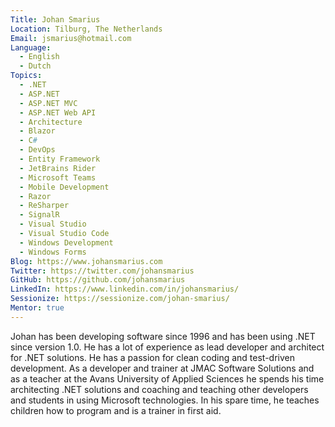 ```yaml
---
Title: Johan Smarius
Location: Tilburg, The Netherlands
Email: jsmarius@hotmail.com
Language:
  - English
  - Dutch
Topics:
  - .NET
  - ASP.NET
  - ASP.NET MVC
  - ASP.NET Web API
  - Architecture
  - Blazor
  - C#
  - DevOps
  - Entity Framework
  - JetBrains Rider
  - Microsoft Teams
  - Mobile Development
  - Razor
  - ReSharper
  - SignalR
  - Visual Studio
  - Visual Studio Code
  - Windows Development
  - Windows Forms
Blog: https://www.johansmarius.com
Twitter: https://twitter.com/johansmarius
GitHub: https://github.com/johansmarius
LinkedIn: https://www.linkedin.com/in/johansmarius/
Sessionize: https://sessionize.com/johan-smarius/
Mentor: true
---
```

Johan has been developing software since 1996 and has been using .NET since version 1.0. He has a lot of experience as lead developer and architect for .NET solutions. He has a passion for clean coding and test-driven development. As a developer and trainer at JMAC Software Solutions and as a teacher at the Avans University of Applied Sciences he spends his time architecting .NET solutions and coaching and teaching other developers and students in using Microsoft technologies. In his spare time, he teaches children how to program and is a trainer in first aid.
